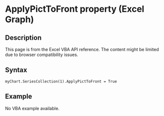 # ApplyPictToFront property (Excel Graph)

## Description
This page is from the Excel VBA API reference. The content might be limited due to browser compatibility issues.

## Syntax
```vba
myChart.SeriesCollection(1).ApplyPictToFront = True
```

## Example
No VBA example available.
